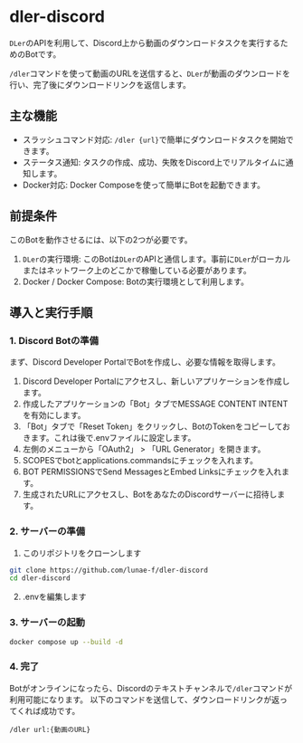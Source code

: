 # dler-discord

`DLer`のAPIを利用して、Discord上から動画のダウンロードタスクを実行するためのBotです。

`/dler`コマンドを使って動画のURLを送信すると、`DLer`が動画のダウンロードを行い、完了後にダウンロードリンクを返信します。

## 主な機能

- スラッシュコマンド対応: `/dler {url}`で簡単にダウンロードタスクを開始できます。
- ステータス通知: タスクの作成、成功、失敗をDiscord上でリアルタイムに通知します。
- Docker対応: Docker Composeを使って簡単にBotを起動できます。

## 前提条件

このBotを動作させるには、以下の2つが必要です。

1. `DLer`の実行環境: このBotは`DLer`のAPIと通信します。事前に`DLer`がローカルまたはネットワーク上のどこかで稼働している必要があります。
2. Docker / Docker Compose: Botの実行環境として利用します。

## 導入と実行手順

### 1. Discord Botの準備

まず、Discord Developer PortalでBotを作成し、必要な情報を取得します。

1. Discord Developer Portalにアクセスし、新しいアプリケーションを作成します。
2. 作成したアプリケーションの「Bot」タブでMESSAGE CONTENT INTENTを有効にします。
3. 「Bot」タブで「Reset Token」をクリックし、BotのTokenをコピーしておきます。これは後で.envファイルに設定します。
4. 左側のメニューから「OAuth2」 > 「URL Generator」を開きます。
5. SCOPESでbotとapplications.commandsにチェックを入れます。
6. BOT PERMISSIONSでSend MessagesとEmbed Linksにチェックを入れます。
7. 生成されたURLにアクセスし、BotをあなたのDiscordサーバーに招待します。

### 2. サーバーの準備

1. このリポジトリをクローンします
```sh
git clone https://github.com/lunae-f/dler-discord
cd dler-discord
```
2. .envを編集します

### 3. サーバーの起動
```sh
docker compose up --build -d
```

### 4. 完了

Botがオンラインになったら、Discordのテキストチャンネルで`/dler`コマンドが利用可能になります。
以下のコマンドを送信して、ダウンロードリンクが返ってくれば成功です。
```
/dler url:{動画のURL}
```
